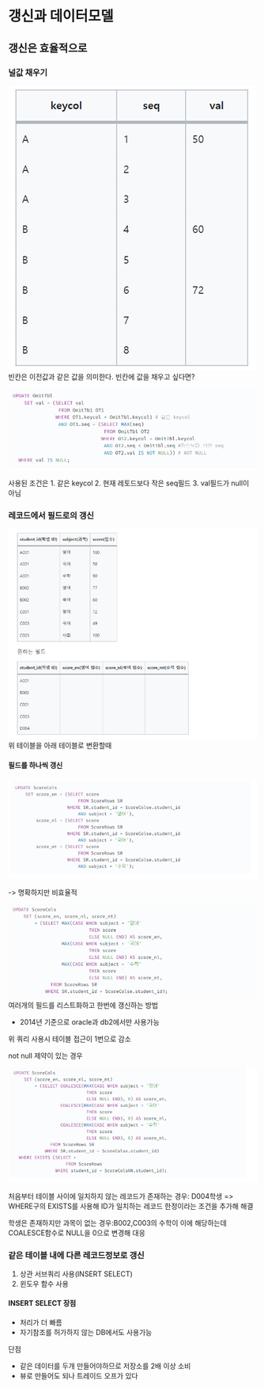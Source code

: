 # 갱신과 데이터모델

## 갱신은 효율적으로

### 널값 채우기
![Alt text](image/image1.png)
빈칸은 이전값과 같은 값을 의미한다.
빈칸에 값을 채우고 싶다면?

![Alt text](image/image2.png)

사용된 조건은 1. 같은 keycol 2. 현재 레토드보다 작은 seq필드 3. val필드가 null이 아님

### 레코드에서 필드로의 갱신

![Alt text](image/image3.png)
위 테이블을 아래 테이블로 변환할때

#### 필드를 하나씩 갱신
![Alt text](image/image4.png)

-> 명확하지만 비효율적

![Alt text](image/image5.png)
여러개의 필드를 리스트화하고 한번에 갱신하는 방법

* 2014년 기준으로 oracle과 db2에서만 사용가능

위 쿼리 사용시 테이블 접근이 1번으로 감소

not null 제약이 있는 경우

![Alt text](image/image6.png)

처음부터 테이블 사이에 일치하지 않는 레코드가 존재하는 경우: D004학생 
=> WHERE구의 EXISTS를 사용해 ID가 일치하는 레코드 한정이라는 조건을 추가해 해결

학생은 존재하지만 과목이 없는 경우:B002,C003의 수학이 이에 해당하는데 COALESCE함수로 NULL을 0으로 변경해 대응

### 같은 테이블 내에 다른 레코드정보로 갱신
1. 상관 서브쿼리 사용(INSERT SELECT)
2. 윈도우 함수 사용

#### INSERT SELECT 장점

- 처리가 더 빠름
- 자기참조를 허가하지 않는 DB에서도 사용가능

단점

- 같은 데이터를 두개 만들어야하므로 저장소를 2배 이상 소비
- 뷰로 만들어도 되나 트레이드 오프가 있다